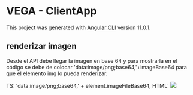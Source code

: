 # VEGA - ClientApp

This project was generated with [Angular CLI](https://github.com/angular/angular-cli) version 11.0.1.

## renderizar imagen
Desde el API debe llegar la imagen en base 64 y para mostrarla en el código se debe de colocar 'data:image/png;base64,'+imageBase64
para que el elemento img lo pueda renderizar.

TS:
'data:image/png;base64,' + element.imageFileBase64,
HTML:
<img src="{{p.imageBase64}}" >


